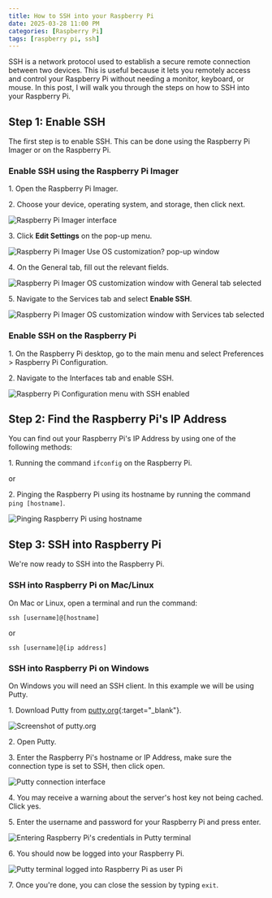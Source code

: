 ```yaml
---
title: How to SSH into your Raspberry Pi
date: 2025-03-28 11:00 PM
categories: [Raspberry Pi]
tags: [raspberry pi, ssh]
---
```


SSH is a network protocol used to establish a secure remote connection between two devices. This is useful because it lets you remotely access and control your Raspberry Pi without needing a monitor, keyboard, or mouse. In this post, I will walk you through the steps on how to SSH into your Raspberry Pi.

## Step 1: Enable SSH
The first step is to enable SSH. This can be done using the Raspberry Pi Imager or on the Raspberry Pi.

### Enable SSH using the Raspberry Pi Imager
1\. Open the Raspberry Pi Imager.

2\. Choose your device, operating system, and storage, then click next.

![Raspberry Pi Imager interface](https://res.cloudinary.com/do8uy1fxa/image/upload/v1743007314/raspberry-pi-imager-interface_fo8itn.png)

3\. Click **Edit Settings** on the pop-up menu.

![Raspberry Pi Imager Use OS customization? pop-up window](https://res.cloudinary.com/do8uy1fxa/image/upload/v1743007248/raspberry-pi-imager-apply-customization_sz2ttc.png)

4\. On the General tab, fill out the relevant fields.

![Raspberry Pi Imager OS customization window with General tab selected](https://res.cloudinary.com/do8uy1fxa/image/upload/v1743007271/raspberry-pi-imager-customization-general_lnxjr2.png)

5\. Navigate to the Services tab and select **Enable SSH**.

![Raspberry Pi Imager OS customization window with Services tab selected](https://res.cloudinary.com/do8uy1fxa/image/upload/v1743007293/raspberry-pi-imager-customization-services_rcikee.png)

### Enable SSH on the Raspberry Pi
1\. On the Raspberry Pi desktop, go to the main menu and select Preferences > Raspberry Pi Configuration.

2\. Navigate to the Interfaces tab and enable SSH.

![Raspberry Pi Configuration menu with SSH enabled](https://res.cloudinary.com/do8uy1fxa/image/upload/v1743007094/pi-os-configuration-window-ssh-enabled_vjp7yj.png)

## Step 2: Find the Raspberry Pi's IP Address
You can find out your Raspberry Pi's IP Address by using one of the following methods: 

1\. Running the command `ifconfig` on the Raspberry Pi.

or

2\. Pinging the Raspberry Pi using its hostname by running the command `ping [hostname]`.

![Pinging Raspberry Pi using hostname](https://res.cloudinary.com/do8uy1fxa/image/upload/v1743007075/command-prompt-ping-raspberry-pi_m1j0cc.png)

## Step 3: SSH into Raspberry Pi
We're now ready to SSH into the Raspberry Pi.

### SSH into Raspberry Pi on Mac/Linux
On Mac or Linux, open a terminal and run the command: 

`ssh [username]@[hostname]`

or 

`ssh [username]@[ip address]`

### SSH into Raspberry Pi on Windows
On Windows you will need an SSH client. In this example we will be using Putty.

1\. Download Putty from [putty.org](https://www.putty.org/){:target="_blank"}.

![Screenshot of putty.org](https://res.cloudinary.com/do8uy1fxa/image/upload/v1743007131/putty.org-screenshot_iwwbyq.png)

2\. Open Putty.

3\. Enter the Raspberry Pi's hostname or IP Address, make sure the connection type is set to SSH, then click open.

![Putty connection interface](https://res.cloudinary.com/do8uy1fxa/image/upload/v1743007152/putty-connection-interface_d5ivet.png)

4\. You may receive a warning about the server's host key not being cached. Click yes.

5\. Enter the username and password for your Raspberry Pi and press enter.

![Entering Raspberry Pi's credentials in Putty terminal](https://res.cloudinary.com/do8uy1fxa/image/upload/v1743007187/putty-terminal-login_h1orev.png)

6\. You should now be logged into your Raspberry Pi.

![Putty terminal logged into Raspberry Pi as user Pi](https://res.cloudinary.com/do8uy1fxa/image/upload/v1743007221/putty-terminal-ssh-connection-established_gdkxfe.png)

7\. Once you're done, you can close the session by typing `exit`.